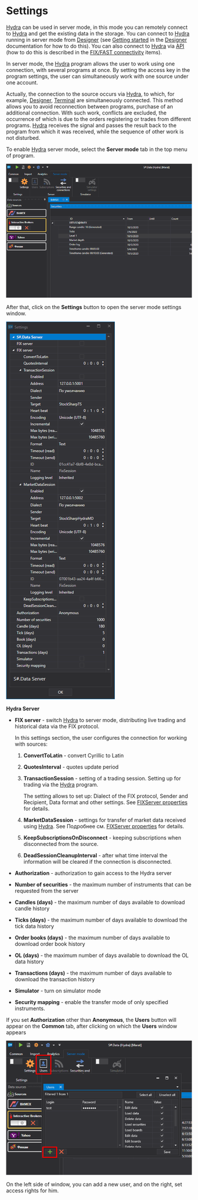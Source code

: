 # Settings

[Hydra](../../hydra.md) can be used in server mode, in this mode you can remotely connect to [Hydra](../../hydra.md) and get the existing data in the storage. You can connect to [Hydra](../../hydra.md) running in server mode from [Designer](../../designer.md) (see [Getting started](../../designer/market_data_storage/getting_started.md) in the [Designer](../../designer.md) documentation for how to do this). You can also connect to [Hydra](../../hydra.md) via [API](../../api.md) (how to do this is described in the [FIX\/FAST connectivity](fix_fast_connectivity.md) items).

In server mode, the [Hydra](../../hydra.md) program allows the user to work using one connection, with several programs at once. By setting the access key in the program settings, the user can simultaneously work with one source under one account.

Actually, the connection to the source occurs via [Hydra](../../hydra.md), to which, for example, [Designer](../../designer.md), [Terminal](../../terminal.md) are simultaneously connected. This method allows you to avoid reconnection between programs, purchase of an additional connection. With such work, conflicts are excluded, the occurrence of which is due to the orders registering or trades from different programs. [Hydra](../../hydra.md) receives the signal and passes the result back to the program from which it was received, while the sequence of other work is not disturbed. 

To enable [Hydra](../../hydra.md) server mode, select the **Server mode** tab in the top menu of program.

![hydra server menu](../../../images/hydra_server_menu.png)

After that, click on the **Settings** button to open the server mode settings window.

![hydra server](../../../images/hydra_server.png)

**Hydra Server**

- **FIX server** \- switch [Hydra](../../hydra.md) to server mode, distributing live trading and historical data via the FIX protocol. 

  In this settings section, the user configures the connection for working with sources: 
  1. **ConvertToLatin** \- convert Cyrillic to Latin 
  2. **QuotesInterval** \- quotes update period 
  3. **TransactionSession** \- setting of a trading session. Setting up for trading via the [Hydra](../../hydra.md) program. 

     The setting allows to set up: Dialect of the FIX protocol, Sender and Recipient, Data format and other settings. See [FIXServer properties](https://doc.stocksharp.ru/html/Properties_T_StockSharp_Fix_FixServer.htm) for details.
  4. **MarketDataSession** \- settings for transfer of market data received using [Hydra](../../hydra.md). See Подробнее см. [FIXServer properties](https://doc.stocksharp.ru/html/Properties_T_StockSharp_Fix_FixServer.htm) for details. 
  5. **KeepSubscriptionsOnDisconnect** \- keeping subscriptions when disconnected from the source. 
  6. **DeadSessionCleanupInterval** \- after what time interval the information will be cleared if the connection is disconnected.
- **Authorization** \- authorization to gain access to the Hydra server 
- **Number of securities** \- the maximum number of instruments that can be requested from the server 
- **Candles (days)** \- the maximum number of days available to download candle history 
- **Ticks (days)** \- the maximum number of days available to download the tick data history 
- **Order books (days)** \- the maximum number of days available to download order book history 
- **OL (days)** \- the maximum number of days available to download the OL data history 
- **Transactions (days)** \- the maximum number of days available to download the transaction history 
- **Simulator** \- turn on simulator mode 
- **Security mapping** \- enable the transfer mode of only specified instruments. 

If you set **Authorization** other than **Anonymous**, the **Users** button will appear on the **Common** tab, after clicking on which the **Users** window appears

![hydra users](../../../images/hydra_users.png)

On the left side of window, you can add a new user, and on the right, set access rights for him. 
